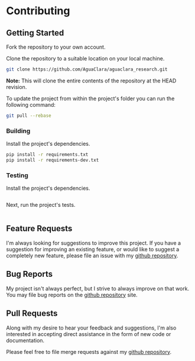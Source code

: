 # Contributing

## Getting Started

Fork the repository to your own account.

Clone the repository to a suitable location on your local machine.

```bash
git clone https://github.com/AguaClara/aguaclara_research.git
```

**Note:** This will clone the entire contents of the repository at the HEAD revision.

To update the project from within the project's folder you can run the following command:

```bash
git pull --rebase
```

### Building

Install the project's dependencies.

```bash
pip install -r requirements.txt
pip install -r requirements-dev.txt
```

### Testing

Install the project's dependencies.

```bash
```

Next, run the project's tests.

```bash
```

## Feature Requests

I'm always looking for suggestions to improve this project. If you have a suggestion for improving an existing feature, or would like to suggest a completely new feature, please file an issue with my [github repository](https://github.com/AguaClara/aguaclara_research/issues).

## Bug Reports

My project isn't always perfect, but I strive to always improve on that work. You may file bug reports on the [github repository](https://github.com/AguaClara/aguaclara_research/issues) site.

## Pull Requests

Along with my desire to hear your feedback and suggestions, I'm also interested in accepting direct assistance in the form of new code or documentation.

Please feel free to file merge requests against my [github repository](https://github.com/AguaClara/aguaclara_research/pulls).
